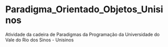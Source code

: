 # Paradigma_Orientado_Objetos_Unisinos
Atividade da cadeira de Paradigmas da Programação da Universidade do Vale do Rio dos Sinos - Unisinos
